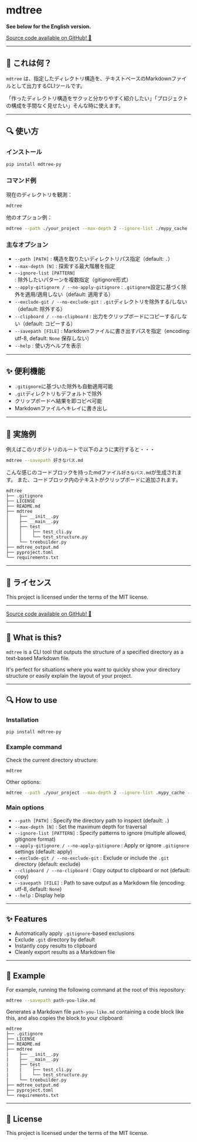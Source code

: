 # mdtree

**See below for the English version.**

[Source code available on GitHub! 👥](https://github.com/a-duty-rookie/mdtree)

---

## 🔄 これは何？

`mdtree` は、指定したディレクトリ構造を、テキストベースのMarkdownファイルとして出力するCLIツールです。

「作ったディレクトリ構造をサクッと分かりやすく紹介したい」「プロジェクトの構成を手間なく見せたい」そんな時に使えます。

---

## 🔍 使い方

### インストール

```bash
pip install mdtree-py
```

### コマンド例

現在のディレクトリを観測：

```bash
mdtree
```

他のオプション例：

```bash
mdtree --path ./your_project --max-depth 2 --ignore-list ./mypy_cache --ignore-list .venv --no-clipboard --savepath structure.md
```

### 主なオプション

- `--path [PATH]` : 構造を取りたいディレクトリパス指定（default: `.`）
- `--max-depth [N]` : 探索する最大階層を指定
- `--ignore-list [PATTERN]` : 除外したいパターンを複数指定（gitignore形式）
- `--apply-gitignore / --no-apply-gitignore` : `.gitignore`設定に基づく除外を適用/適用しない（default: 適用する）
- `--exclude-git / --no-exclude-git` : `.git`ディレクトリを除外する/しない（default: 除外する）
- `--clipboard / --no-clipboard` : 出力をクリップボードにコピーする/しない（default: コピーする）
- `--savepath [FILE]` : Markdownファイルに書き出すパスを指定（encoding: utf-8, default: `None` 保存しない）
- `--help` : 使い方ヘルプを表示

---

## ✨ 便利機能

- `.gitignore`に基づいた除外も自動適用可能
- `.git`ディレクトリもデフォルトで除外
- クリップボードへ結果を即コピペ可能
- Markdownファイルへキレイに書き出し

---

## 🎉 実施例

例えばこのリポジトリのルートで以下のように実行すると・・・

``` bash
mdtree --savepath 好きなパス.md
```

こんな感じのコードブロックを持ったmdファイル`好きなパス.md`が生成されます。
また、コードブロック内のテキストがクリップボードに追加されます。

``` plaintext
mdtree
├── .gitignore
├── LICENSE
├── README.md
├── mdtree
│    ├── __init__.py
│    ├── __main__.py
│    ├── test
│    │    ├── test_cli.py
│    │    └── test_structure.py
│    └── treebuilder.py
├── mdtree_output.md
├── pyproject.toml
└── requirements.txt
```

---

## 💛 ライセンス

This project is licensed under the terms of the MIT license.

---

[Source code available on GitHub! 👥](https://github.com/a-duty-rookie/mdtree)

---

## 🔄 What is this?

`mdtree` is a CLI tool that outputs the structure of a specified directory as a text-based Markdown file.

It's perfect for situations where you want to quickly show your directory structure or easily explain the layout of your project.

---

## 🔍 How to use

### Installation

```bash
pip install mdtree-py
```

### Example command

Check the current directory structure:

```bash
mdtree
```

Other options:

```bash
mdtree --path ./your_project --max-depth 2 --ignore-list .mypy_cache --ignore-list .venv --no-clipboard --savepath structure.md
```

### Main options

- `--path [PATH]` : Specify the directory path to inspect (default: `.`)
- `--max-depth [N]` : Set the maximum depth for traversal
- `--ignore-list [PATTERN]` : Specify patterns to ignore (multiple allowed, gitignore format)
- `--apply-gitignore / --no-apply-gitignore` : Apply or ignore `.gitignore` settings (default: apply)
- `--exclude-git / --no-exclude-git` : Exclude or include the `.git` directory (default: exclude)
- `--clipboard / --no-clipboard` : Copy output to clipboard or not (default: copy)
- `--savepath [FILE]` : Path to save output as a Markdown file (encoding: utf-8, default: `None`)
- `--help` : Display help

---

## ✨ Features

- Automatically apply `.gitignore`-based exclusions
- Exclude `.git` directory by default
- Instantly copy results to clipboard
- Cleanly export results as a Markdown file

---

## 🎉 Example

For example, running the following command at the root of this repository:

```bash
mdtree --savepath path-you-like.md
```

Generates a Markdown file `path-you-like.md` containing a code block like this, and also copies the block to your clipboard:

```plaintext
mdtree
├── .gitignore
├── LICENSE
├── README.md
├── mdtree
|    ├── __init__.py
|    ├── __main__.py
|    ├── test
|    |    ├── test_cli.py
|    |    └── test_structure.py
|    └── treebuilder.py
├── mdtree_output.md
├── pyproject.toml
└── requirements.txt
```

---

## 💛 License

This project is licensed under the terms of the MIT license.

